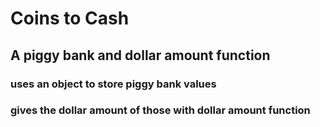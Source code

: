 # Coins to Cash

## A piggy bank and dollar amount function

### uses an object to store piggy bank values
### gives the dollar amount of those with dollar amount function
